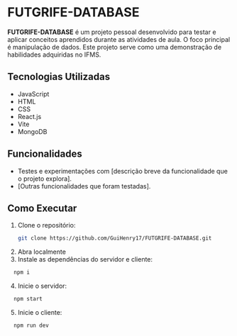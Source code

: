 # FUTGRIFE-DATABASE

**FUTGRIFE-DATABASE** é um projeto pessoal desenvolvido para testar e aplicar conceitos aprendidos durante as atividades de aula. O foco principal é manipulação de dados. Este projeto serve como uma demonstração de habilidades adquiridas no IFMS.

## Tecnologias Utilizadas

- JavaScript  
- HTML  
- CSS  
- React.js
- Vite
- MongoDB

## Funcionalidades

- Testes e experimentações com [descrição breve da funcionalidade que o projeto explora].
- [Outras funcionalidades que foram testadas].

## Como Executar

1. Clone o repositório:
   ```sh
   git clone https://github.com/GuiHenry17/FUTGRIFE-DATABASE.git
   
2. Abra localmente
3. Instale as dependências do servidor e cliente:
 ```sh
   npm i
````
4. Inicie o servidor:
 ```sh
   npm start
````
5. Inicie o cliente:
 ```sh
   npm run dev
````
